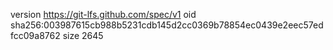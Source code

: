 version https://git-lfs.github.com/spec/v1
oid sha256:003987615cb988b5231cdb145d2cc0369b78854ec0439e2eec57edfcc09a8762
size 2645
